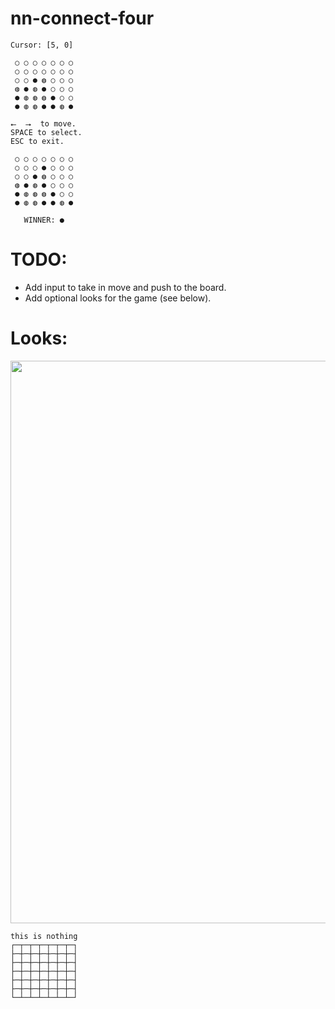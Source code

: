 # nn-connect-four

```
Cursor: [5, 0]

 ○ ○ ○ ○ ○ ○ ○ 
 ○ ○ ○ ○ ○ ○ ○ 
 ○ ○ ● ◍ ○ ○ ○ 
 ◍ ● ◍ ● ○ ○ ○ 
 ● ◍ ◍ ◍ ● ○ ○ 
 ● ◍ ◍ ● ● ◍ ● 

⭠  ⭢  to move.
SPACE to select.
ESC to exit.
```

```
 ○ ○ ○ ○ ○ ○ ○ 
 ○ ○ ○ ● ○ ○ ○ 
 ○ ○ ● ◍ ○ ○ ○ 
 ◍ ● ◍ ● ○ ○ ○ 
 ● ◍ ◍ ◍ ● ○ ○ 
 ● ◍ ◍ ● ● ◍ ● 

   WINNER: ●
```

# TODO:

* Add input to take in move and push to the board.
* Add optional looks for the game (see below).

# Looks:

<img width="900" src="https://github.com/Bloumbs/nn-connect-four/blob/master/screenshots/looks.png">

```
this is nothing
┌─┬─┬─┬─┬─┬─┬─┐
├─┼─┼─┼─┼─┼─┼─┤
├─┼─┼─┼─┼─┼─┼─┤
├─┼─┼─┼─┼─┼─┼─┤
├─┼─┼─┼─┼─┼─┼─┤
├─┼─┼─┼─┼─┼─┼─┤
└─┴─┴─┴─┴─┴─┴─┘
```

